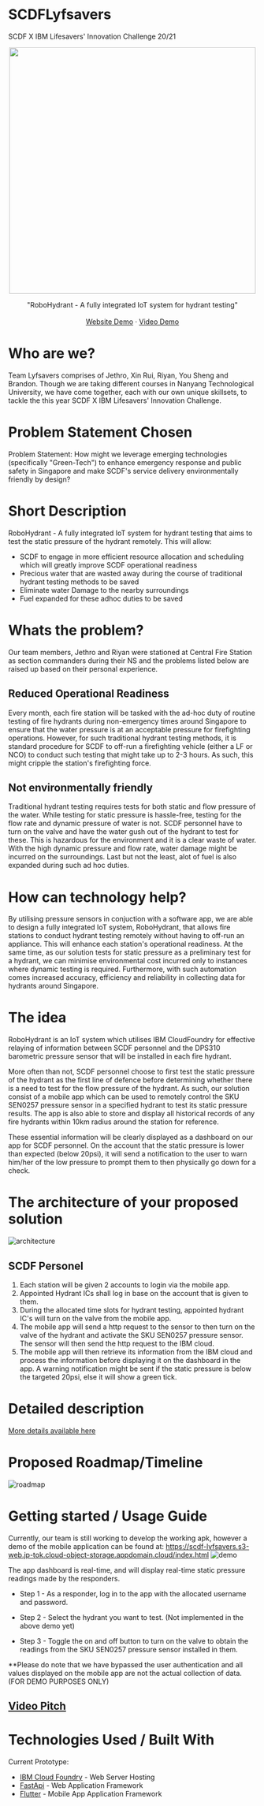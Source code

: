 # SCDFLyfsavers
SCDF X IBM Lifesavers' Innovation Challenge 20/21 
<p align="center">
  <img src="assets/logo_small.png" width="500" title="">
</p>
  <p align="center">
    "RoboHydrant - A fully integrated IoT system for hydrant testing"
    <br />
    <br />
    <a href="https://scdf-lyfsavers.s3-web.jp-tok.cloud-object-storage.appdomain.cloud/">Website Demo</a>
    ·
    <a href="https://www.youtube.com/watch?v=JNbpxYbvVJQ">Video Demo</a>
  </p>

# Who are we?
 
Team Lyfsavers comprises of Jethro, Xin Rui, Riyan, You Sheng and Brandon. Though we are taking different courses in Nanyang Technological University, we have come together, each with our own unique skillsets, to tackle the this year SCDF X IBM Lifesavers' Innovation Challenge.

# Problem Statement Chosen

Problem Statement: How might we leverage emerging technologies (specifically "Green-Tech") to enhance emergency response and public safety in Singapore and make SCDF's service delivery environmentally friendly by design?

# Short Description

RoboHydrant - A fully integrated IoT system for hydrant testing that aims to test the static pressure of the hydrant remotely. This will allow:

- SCDF to engage in more efficient resource allocation and scheduling which will greatly improve SCDF operational readiness<br>
- Precious water that are wasted away during the course of traditional hydrant testing methods to be saved <br>
- Eliminate water Damage to the nearby surroundings
- Fuel expanded for these adhoc duties to be saved

# Whats the problem?

Our team members, Jethro and Riyan were stationed at Central Fire Station as section commanders during their NS and the problems listed below are raised up based on their personal experience.

## Reduced Operational Readiness
Every month, each fire station will be tasked with the ad-hoc duty of routine testing of fire hydrants during non-emergency times around Singapore to ensure that the water pressure is at an acceptable pressure for firefighting operations. However, for such traditional hydrant testing methods, it is standard procedure for SCDF to off-run a firefighting vehicle (either a LF or NCO) to conduct such testing that might take up to 2-3 hours. As such, this might cripple the station's firefighting force.

## Not environmentally friendly
Traditional hydrant testing requires tests for both static and flow pressure of the water. While testing for static pressure is hassle-free, testing for the flow rate and dynamic pressure of water is not. SCDF personnel have to turn on the valve and have the water gush out of the hydrant to test for these. This is hazardous for the environment and it is a clear waste of water. With the high dynamic pressure and flow rate, water damage might be incurred on the surroundings. Last but not the least, alot of fuel is also expanded during such ad hoc duties. 

# How can technology help? 

By utilising pressure sensors in conjuction with a software app, we are able to design a fully integrated IoT system, RoboHydrant, that allows fire stations to conduct hydrant testing remotely without having to off-run an appliance. This will enhance each station's operational readiness. At the same time, as our solution tests for static pressure as a preliminary test for a hydrant, we can minimise environmental cost incurred only to instances where dynamic testing is required. Furthermore, with such automation comes increased accuracy, efficiency and reliability in collecting data for hydrants around Singapore.

# The idea

RoboHydrant is an IoT system which utilises IBM CloudFoundry for effective relaying of information between SCDF personnel and the DPS310 barometric pressure sensor that will be installed in each fire hydrant.

More often than not, SCDF personnel choose to first test the static pressure of the hydrant as the first line of defence before determining whether there is a need to test for the flow pressure of the hydrant. As such, our solution consist of a mobile app which can be used to remotely control the SKU SEN0257 pressure sensor in a specified hydrant to test its static pressure results. The app is also able to store and display all historical records of any fire hydrants within 10km radius around the station for reference.

These essential information will be clearly displayed as a dashboard on our app for SCDF personnel. On the account that the static pressure is lower than expected (below 20psi), it will send a notification to the user to warn him/her of the low pressure to prompt them to then physically go down for a check.

# The architecture of your proposed solution

![architecture](/assets/architecture.png)

## SCDF Personel
1. Each station will be given 2 accounts to login via the mobile app.
2. Appointed Hydrant ICs shall log in base on the account that is given to them. 
3. During the allocated time slots for hydrant testing, appointed hydrant IC's will turn on the valve from the mobile app. 
4. The mobile app will send a http request to the sensor to then turn on the valve of the hydrant and activate the SKU SEN0257 pressure sensor. The sensor will then send the http request to the IBM cloud.
5. The mobile app will then retrieve its information from the IBM cloud and process the information before displaying it on the dashboard in the app. A warning notification might be sent if the static pressure is below the targeted 20psi, else it will show a green tick. 

# Detailed description

[More details available here](https://github.com/JethroPhuah/SCDFLyfsavers/tree/main/Detailed%20Description)

# Proposed Roadmap/Timeline

![roadmap](/assets/proposed_timeline.png)

# Getting started / Usage Guide

Currently, our team is still working to develop the working apk, however a demo of the mobile application can be found at: https://scdf-lyfsavers.s3-web.jp-tok.cloud-object-storage.appdomain.cloud/index.html
![demo](/assets/3.png)

The app dashboard is real-time, and will display real-time static pressure readings made by the responders. 

- Step 1 - As a responder, log in to the app with the allocated username and password.

- Step 2 - Select the hydrant you want to test. (Not implemented in the above demo yet)

- Step 3 - Toggle the on and off button to turn on the valve to obtain the readings from the SKU SEN0257 pressure sensor installed in them.

**Please do note that we have bypassed the user authentication and all values displayed on the mobile app are not the actual collection of data. (FOR DEMO PURPOSES ONLY)

## [Video Pitch](https://www.youtube.com/watch?v=JNbpxYbvVJQ)

# Technologies Used / Built With

Current Prototype:

- [IBM Cloud Foundry](https://www.ibm.com/cloud/cloud-foundry) - Web Server Hosting
- [FastApi](https://fastapi.tiangolo.com/) - Web Application Framework
- [Flutter](https://flutter.dev/) - Mobile App Application Framework

